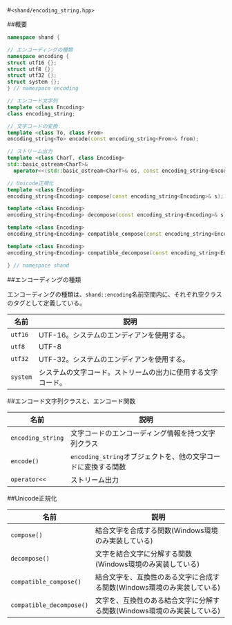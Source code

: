 #`<shand/encoding_string.hpp>`

##概要
```cpp
namespace shand {

// エンコーディングの種類
namespace encoding {
struct utf16 {};
struct utf8 {};
struct utf32 {};
struct system {};
} // namespace encoding

// エンコード文字列
template <class Encoding>
class encoding_string;

// 文字コードの変換
template <class To, class From>
encoding_string<To> encode(const encoding_string<From>& from);

// ストリーム出力
template <class CharT, class Encoding>
std::basic_ostream<CharT>&
  operator<<(std::basic_ostream<CharT>& os, const encoding_string<Encoding>& s);

// Unicode正規化
template <class Encoding>
encoding_string<Encoding> compose(const encoding_string<Encoding>& s);

template <class Encoding>
encoding_string<Encoding> decompose(const encoding_string<Encoding>& s);

template <class Encoding>
encoding_string<Encoding> compatible_compose(const encoding_string<Encoding>& s);

template <class Encoding>
encoding_string<Encoding> compatible_decompose(const encoding_string<Encoding>& s);

} // namespace shand
```

##エンコーディングの種類

エンコーディングの種類は、`shand::encoding`名前空間内に、それぞれ空クラスのタグとして定義している。

| 名前                   | 説明                                       |
|------------------------|--------------------------------------------|
| `utf16`                | UTF-16。システムのエンディアンを使用する。 |
| `utf8`                 | UTF-8                                      |
| `utf32`                | UTF-32。システムのエンディアンを使用する。 |
| `system`               | システムの文字コード。ストリームの出力に使用する文字コード。 |


##エンコード文字列クラスと、エンコード関数

| 名前              | 説明                                                          |
|-------------------|---------------------------------------------------------------|
| `encoding_string` | 文字コードのエンコーディング情報を持つ文字列クラス            |
| `encode()`        | `encoding_string`オブジェクトを、他の文字コードに変換する関数 |
| `operator<<`      | ストリーム出力                                                |

##Unicode正規化

| 名前                     | 説明           |
|--------------------------|----------------|
| `compose()`              | 結合文字を合成する関数(Windows環境のみ実装している) |
| `decompose()`            | 文字を結合文字に分解する関数(Windows環境のみ実装している) |
| `compatible_compose()`   | 結合文字を、互換性のある文字に合成する関数(Windows環境のみ実装している) |
| `compatible_decompose()` | 文字を、互換性のある結合文字に分解する関数(Windows環境のみ実装している) |


